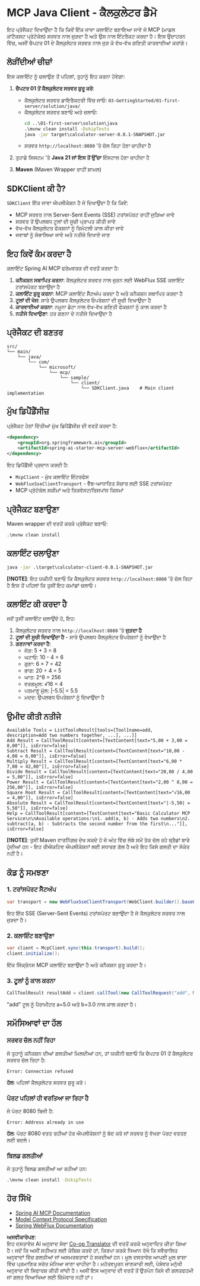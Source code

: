 <!--
CO_OP_TRANSLATOR_METADATA:
{
  "original_hash": "7074b9f4c8cd147c1c10f569d8508c82",
  "translation_date": "2025-07-13T18:33:12+00:00",
  "source_file": "03-GettingStarted/02-client/solution/java/README.md",
  "language_code": "pa"
}
-->
# MCP Java Client - ਕੈਲਕੁਲੇਟਰ ਡੈਮੋ

ਇਹ ਪ੍ਰੋਜੈਕਟ ਦਿਖਾਉਂਦਾ ਹੈ ਕਿ ਕਿਵੇਂ ਇੱਕ ਜਾਵਾ ਕਲਾਇੰਟ ਬਣਾਇਆ ਜਾਵੇ ਜੋ MCP (ਮਾਡਲ ਕਾਂਟੈਕਸਟ ਪ੍ਰੋਟੋਕੋਲ) ਸਰਵਰ ਨਾਲ ਜੁੜਦਾ ਹੈ ਅਤੇ ਉਸ ਨਾਲ ਇੰਟਰੈਕਟ ਕਰਦਾ ਹੈ। ਇਸ ਉਦਾਹਰਨ ਵਿੱਚ, ਅਸੀਂ ਚੈਪਟਰ 01 ਦੇ ਕੈਲਕੁਲੇਟਰ ਸਰਵਰ ਨਾਲ ਜੁੜ ਕੇ ਵੱਖ-ਵੱਖ ਗਣਿਤੀ ਕਾਰਵਾਈਆਂ ਕਰਾਂਗੇ।

## ਲੋੜੀਂਦੀਆਂ ਚੀਜ਼ਾਂ

ਇਸ ਕਲਾਇੰਟ ਨੂੰ ਚਲਾਉਣ ਤੋਂ ਪਹਿਲਾਂ, ਤੁਹਾਨੂੰ ਇਹ ਕਰਨਾ ਹੋਵੇਗਾ:

1. **ਚੈਪਟਰ 01 ਤੋਂ ਕੈਲਕੁਲੇਟਰ ਸਰਵਰ ਸ਼ੁਰੂ ਕਰੋ**:
   - ਕੈਲਕੁਲੇਟਰ ਸਰਵਰ ਡਾਇਰੈਕਟਰੀ ਵਿੱਚ ਜਾਓ: `03-GettingStarted/01-first-server/solution/java/`
   - ਕੈਲਕੁਲੇਟਰ ਸਰਵਰ ਬਣਾਓ ਅਤੇ ਚਲਾਓ:
     ```cmd
     cd ..\01-first-server\solution\java
     .\mvnw clean install -DskipTests
     java -jar target\calculator-server-0.0.1-SNAPSHOT.jar
     ```
   - ਸਰਵਰ `http://localhost:8080` 'ਤੇ ਚੱਲ ਰਿਹਾ ਹੋਣਾ ਚਾਹੀਦਾ ਹੈ

2. ਤੁਹਾਡੇ ਸਿਸਟਮ 'ਤੇ **Java 21 ਜਾਂ ਇਸ ਤੋਂ ਉੱਚਾ** ਇੰਸਟਾਲ ਹੋਣਾ ਚਾਹੀਦਾ ਹੈ
3. **Maven** (Maven Wrapper ਰਾਹੀਂ ਸ਼ਾਮਲ)

## SDKClient ਕੀ ਹੈ?

`SDKClient` ਇੱਕ ਜਾਵਾ ਐਪਲੀਕੇਸ਼ਨ ਹੈ ਜੋ ਦਿਖਾਉਂਦਾ ਹੈ ਕਿ ਕਿਵੇਂ:
- MCP ਸਰਵਰ ਨਾਲ Server-Sent Events (SSE) ਟਰਾਂਸਪੋਰਟ ਰਾਹੀਂ ਜੁੜਿਆ ਜਾਵੇ
- ਸਰਵਰ ਤੋਂ ਉਪਲਬਧ ਟੂਲਾਂ ਦੀ ਸੂਚੀ ਪ੍ਰਾਪਤ ਕੀਤੀ ਜਾਵੇ
- ਵੱਖ-ਵੱਖ ਕੈਲਕੁਲੇਟਰ ਫੰਕਸ਼ਨਾਂ ਨੂੰ ਰਿਮੋਟਲੀ ਕਾਲ ਕੀਤਾ ਜਾਵੇ
- ਜਵਾਬਾਂ ਨੂੰ ਸੰਭਾਲਿਆ ਜਾਵੇ ਅਤੇ ਨਤੀਜੇ ਦਿਖਾਏ ਜਾਣ

## ਇਹ ਕਿਵੇਂ ਕੰਮ ਕਰਦਾ ਹੈ

ਕਲਾਇੰਟ Spring AI MCP ਫਰੇਮਵਰਕ ਦੀ ਵਰਤੋਂ ਕਰਦਾ ਹੈ:

1. **ਕਨੈਕਸ਼ਨ ਸਥਾਪਿਤ ਕਰਨਾ**: ਕੈਲਕੁਲੇਟਰ ਸਰਵਰ ਨਾਲ ਜੁੜਨ ਲਈ WebFlux SSE ਕਲਾਇੰਟ ਟਰਾਂਸਪੋਰਟ ਬਣਾਉਂਦਾ ਹੈ
2. **ਕਲਾਇੰਟ ਸ਼ੁਰੂ ਕਰਨਾ**: MCP ਕਲਾਇੰਟ ਸੈੱਟਅੱਪ ਕਰਦਾ ਹੈ ਅਤੇ ਕਨੈਕਸ਼ਨ ਸਥਾਪਿਤ ਕਰਦਾ ਹੈ
3. **ਟੂਲਾਂ ਦੀ ਖੋਜ**: ਸਾਰੇ ਉਪਲਬਧ ਕੈਲਕੁਲੇਟਰ ਓਪਰੇਸ਼ਨਾਂ ਦੀ ਸੂਚੀ ਦਿਖਾਉਂਦਾ ਹੈ
4. **ਕਾਰਵਾਈਆਂ ਕਰਨਾ**: ਨਮੂਨਾ ਡੇਟਾ ਨਾਲ ਵੱਖ-ਵੱਖ ਗਣਿਤੀ ਫੰਕਸ਼ਨਾਂ ਨੂੰ ਕਾਲ ਕਰਦਾ ਹੈ
5. **ਨਤੀਜੇ ਦਿਖਾਉਣਾ**: ਹਰ ਗਣਨਾ ਦੇ ਨਤੀਜੇ ਦਿਖਾਉਂਦਾ ਹੈ

## ਪ੍ਰੋਜੈਕਟ ਦੀ ਬਣਤਰ

```
src/
└── main/
    └── java/
        └── com/
            └── microsoft/
                └── mcp/
                    └── sample/
                        └── client/
                            └── SDKClient.java    # Main client implementation
```

## ਮੁੱਖ ਡਿਪੈਂਡੈਂਸੀਜ਼

ਪ੍ਰੋਜੈਕਟ ਹੇਠਾਂ ਦਿੱਤੀਆਂ ਮੁੱਖ ਡਿਪੈਂਡੈਂਸੀਜ਼ ਦੀ ਵਰਤੋਂ ਕਰਦਾ ਹੈ:

```xml
<dependency>
    <groupId>org.springframework.ai</groupId>
    <artifactId>spring-ai-starter-mcp-server-webflux</artifactId>
</dependency>
```

ਇਹ ਡਿਪੈਂਡੈਂਸੀ ਪ੍ਰਦਾਨ ਕਰਦੀ ਹੈ:
- `McpClient` - ਮੁੱਖ ਕਲਾਇੰਟ ਇੰਟਰਫੇਸ
- `WebFluxSseClientTransport` - ਵੈੱਬ-ਆਧਾਰਿਤ ਸੰਚਾਰ ਲਈ SSE ਟਰਾਂਸਪੋਰਟ
- MCP ਪ੍ਰੋਟੋਕੋਲ ਸਕੀਮਾਂ ਅਤੇ ਰਿਕਵੇਸਟ/ਰਿਸਪਾਂਸ ਕਿਸਮਾਂ

## ਪ੍ਰੋਜੈਕਟ ਬਣਾਉਣਾ

Maven wrapper ਦੀ ਵਰਤੋਂ ਕਰਕੇ ਪ੍ਰੋਜੈਕਟ ਬਣਾਓ:

```cmd
.\mvnw clean install
```

## ਕਲਾਇੰਟ ਚਲਾਉਣਾ

```cmd
java -jar .\target\calculator-client-0.0.1-SNAPSHOT.jar
```

**[!NOTE]**: ਇਹ ਯਕੀਨੀ ਬਣਾਓ ਕਿ ਕੈਲਕੁਲੇਟਰ ਸਰਵਰ `http://localhost:8080` 'ਤੇ ਚੱਲ ਰਿਹਾ ਹੈ ਇਸ ਤੋਂ ਪਹਿਲਾਂ ਕਿ ਤੁਸੀਂ ਇਹ ਕਮਾਂਡਾਂ ਚਲਾਓ।

## ਕਲਾਇੰਟ ਕੀ ਕਰਦਾ ਹੈ

ਜਦੋਂ ਤੁਸੀਂ ਕਲਾਇੰਟ ਚਲਾਉਂਦੇ ਹੋ, ਇਹ:

1. ਕੈਲਕੁਲੇਟਰ ਸਰਵਰ ਨਾਲ `http://localhost:8080` 'ਤੇ **ਜੁੜਦਾ ਹੈ**
2. **ਟੂਲਾਂ ਦੀ ਸੂਚੀ ਦਿਖਾਉਂਦਾ ਹੈ** - ਸਾਰੇ ਉਪਲਬਧ ਕੈਲਕੁਲੇਟਰ ਓਪਰੇਸ਼ਨਾਂ ਨੂੰ ਵੇਖਾਉਂਦਾ ਹੈ
3. **ਗਣਨਾਵਾਂ ਕਰਦਾ ਹੈ**:
   - ਜੋੜ: 5 + 3 = 8
   - ਘਟਾਓ: 10 - 4 = 6
   - ਗੁਣਾ: 6 × 7 = 42
   - ਭਾਗ: 20 ÷ 4 = 5
   - ਘਾਤ: 2^8 = 256
   - ਵਰਗਮੂਲ: √16 = 4
   - ਪਰਮਾਣੂ ਮੁੱਲ: |-5.5| = 5.5
   - ਮਦਦ: ਉਪਲਬਧ ਓਪਰੇਸ਼ਨਾਂ ਨੂੰ ਦਿਖਾਉਂਦਾ ਹੈ

## ਉਮੀਦ ਕੀਤੀ ਨਤੀਜੇ

```
Available Tools = ListToolsResult[tools=[Tool[name=add, description=Add two numbers together, ...], ...]]
Add Result = CallToolResult[content=[TextContent[text="5,00 + 3,00 = 8,00"]], isError=false]
Subtract Result = CallToolResult[content=[TextContent[text="10,00 - 4,00 = 6,00"]], isError=false]
Multiply Result = CallToolResult[content=[TextContent[text="6,00 * 7,00 = 42,00"]], isError=false]
Divide Result = CallToolResult[content=[TextContent[text="20,00 / 4,00 = 5,00"]], isError=false]
Power Result = CallToolResult[content=[TextContent[text="2,00 ^ 8,00 = 256,00"]], isError=false]
Square Root Result = CallToolResult[content=[TextContent[text="√16,00 = 4,00"]], isError=false]
Absolute Result = CallToolResult[content=[TextContent[text="|-5,50| = 5,50"]], isError=false]
Help = CallToolResult[content=[TextContent[text="Basic Calculator MCP Service\n\nAvailable operations:\n1. add(a, b) - Adds two numbers\n2. subtract(a, b) - Subtracts the second number from the first\n..."]], isError=false]
```

**[!NOTE]**: ਤੁਸੀਂ Maven ਵਾਰਨਿੰਗਜ਼ ਦੇਖ ਸਕਦੇ ਹੋ ਜੋ ਅੰਤ ਵਿੱਚ ਲੰਬੇ ਸਮੇਂ ਤੱਕ ਚੱਲ ਰਹੇ ਥ੍ਰੈਡਾਂ ਬਾਰੇ ਹੁੰਦੀਆਂ ਹਨ - ਇਹ ਰੀਐਕਟਿਵ ਐਪਲੀਕੇਸ਼ਨਾਂ ਲਈ ਸਧਾਰਣ ਗੱਲ ਹੈ ਅਤੇ ਇਹ ਕਿਸੇ ਗਲਤੀ ਦਾ ਸੰਕੇਤ ਨਹੀਂ ਹੈ।

## ਕੋਡ ਨੂੰ ਸਮਝਣਾ

### 1. ਟਰਾਂਸਪੋਰਟ ਸੈੱਟਅੱਪ
```java
var transport = new WebFluxSseClientTransport(WebClient.builder().baseUrl("http://localhost:8080"));
```
ਇਹ ਇੱਕ SSE (Server-Sent Events) ਟਰਾਂਸਪੋਰਟ ਬਣਾਉਂਦਾ ਹੈ ਜੋ ਕੈਲਕੁਲੇਟਰ ਸਰਵਰ ਨਾਲ ਜੁੜਦਾ ਹੈ।

### 2. ਕਲਾਇੰਟ ਬਣਾਉਣਾ
```java
var client = McpClient.sync(this.transport).build();
client.initialize();
```
ਇੱਕ ਸਿੰਕ੍ਰੋਨਸ MCP ਕਲਾਇੰਟ ਬਣਾਉਂਦਾ ਹੈ ਅਤੇ ਕਨੈਕਸ਼ਨ ਸ਼ੁਰੂ ਕਰਦਾ ਹੈ।

### 3. ਟੂਲਾਂ ਨੂੰ ਕਾਲ ਕਰਨਾ
```java
CallToolResult resultAdd = client.callTool(new CallToolRequest("add", Map.of("a", 5.0, "b", 3.0)));
```
"add" ਟੂਲ ਨੂੰ ਪੈਰਾਮੀਟਰ a=5.0 ਅਤੇ b=3.0 ਨਾਲ ਕਾਲ ਕਰਦਾ ਹੈ।

## ਸਮੱਸਿਆਵਾਂ ਦਾ ਹੱਲ

### ਸਰਵਰ ਚੱਲ ਨਹੀਂ ਰਿਹਾ
ਜੇ ਤੁਹਾਨੂੰ ਕਨੈਕਸ਼ਨ ਦੀਆਂ ਗਲਤੀਆਂ ਮਿਲਦੀਆਂ ਹਨ, ਤਾਂ ਯਕੀਨੀ ਬਣਾਓ ਕਿ ਚੈਪਟਰ 01 ਤੋਂ ਕੈਲਕੁਲੇਟਰ ਸਰਵਰ ਚੱਲ ਰਿਹਾ ਹੈ:
```
Error: Connection refused
```
**ਹੱਲ**: ਪਹਿਲਾਂ ਕੈਲਕੁਲੇਟਰ ਸਰਵਰ ਸ਼ੁਰੂ ਕਰੋ।

### ਪੋਰਟ ਪਹਿਲਾਂ ਹੀ ਵਰਤਿਆ ਜਾ ਰਿਹਾ ਹੈ
ਜੇ ਪੋਰਟ 8080 ਬਿਜੀ ਹੈ:
```
Error: Address already in use
```
**ਹੱਲ**: ਪੋਰਟ 8080 ਵਰਤ ਰਹੀਆਂ ਹੋਰ ਐਪਲੀਕੇਸ਼ਨਾਂ ਨੂੰ ਬੰਦ ਕਰੋ ਜਾਂ ਸਰਵਰ ਨੂੰ ਵੱਖਰਾ ਪੋਰਟ ਵਰਤਣ ਲਈ ਬਦਲੋ।

### ਬਿਲਡ ਗਲਤੀਆਂ
ਜੇ ਤੁਹਾਨੂੰ ਬਿਲਡ ਗਲਤੀਆਂ ਆ ਰਹੀਆਂ ਹਨ:
```cmd
.\mvnw clean install -DskipTests
```

## ਹੋਰ ਸਿੱਖੋ

- [Spring AI MCP Documentation](https://docs.spring.io/spring-ai/reference/api/mcp/)
- [Model Context Protocol Specification](https://modelcontextprotocol.io/)
- [Spring WebFlux Documentation](https://docs.spring.io/spring-framework/docs/current/reference/html/web-reactive.html)

**ਅਸਵੀਕਾਰੋਪਣ**:  
ਇਹ ਦਸਤਾਵੇਜ਼ AI ਅਨੁਵਾਦ ਸੇਵਾ [Co-op Translator](https://github.com/Azure/co-op-translator) ਦੀ ਵਰਤੋਂ ਕਰਕੇ ਅਨੁਵਾਦਿਤ ਕੀਤਾ ਗਿਆ ਹੈ। ਜਦੋਂ ਕਿ ਅਸੀਂ ਸਹੀਅਤ ਲਈ ਕੋਸ਼ਿਸ਼ ਕਰਦੇ ਹਾਂ, ਕਿਰਪਾ ਕਰਕੇ ਧਿਆਨ ਰੱਖੋ ਕਿ ਸਵੈਚਾਲਿਤ ਅਨੁਵਾਦਾਂ ਵਿੱਚ ਗਲਤੀਆਂ ਜਾਂ ਅਸਮਰਥਤਾਵਾਂ ਹੋ ਸਕਦੀਆਂ ਹਨ। ਮੂਲ ਦਸਤਾਵੇਜ਼ ਆਪਣੀ ਮੂਲ ਭਾਸ਼ਾ ਵਿੱਚ ਪ੍ਰਮਾਣਿਕ ਸਰੋਤ ਮੰਨਿਆ ਜਾਣਾ ਚਾਹੀਦਾ ਹੈ। ਮਹੱਤਵਪੂਰਨ ਜਾਣਕਾਰੀ ਲਈ, ਪੇਸ਼ੇਵਰ ਮਨੁੱਖੀ ਅਨੁਵਾਦ ਦੀ ਸਿਫਾਰਸ਼ ਕੀਤੀ ਜਾਂਦੀ ਹੈ। ਅਸੀਂ ਇਸ ਅਨੁਵਾਦ ਦੀ ਵਰਤੋਂ ਤੋਂ ਉਤਪੰਨ ਕਿਸੇ ਵੀ ਗਲਤਫਹਮੀ ਜਾਂ ਗਲਤ ਵਿਆਖਿਆ ਲਈ ਜ਼ਿੰਮੇਵਾਰ ਨਹੀਂ ਹਾਂ।